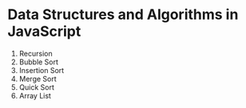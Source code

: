# Data Structures and Algorithms in JavaScript

1. Recursion
2. Bubble Sort
3. Insertion Sort
4. Merge Sort
5. Quick Sort
6. Array List